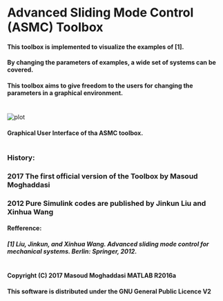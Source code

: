 # Advanced Sliding Mode Control (ASMC) Toolbox 

#### This toolbox is implemented to visualize the examples of [1]. 
#### By changing the parameters of examples, a wide set of systems can be covered. 
#### This toolbox aims to give freedom to the users for changing the parameters in a graphical environment.
#
#

![plot](./Images/ToolboxGUI1.PNG)
#### Graphical User Interface of tha ASMC toolbox.

# 
# 
# 
#
### History:
###   2017  The first official version of the Toolbox by Masoud Moghaddasi
###   2012  Pure Simulink codes are published by Jinkun Liu and Xinhua Wang

####   Refference:
#####  [1] Liu, Jinkun, and Xinhua Wang. Advanced sliding mode control for mechanical systems. Berlin: Springer, 2012.
# 
#
#### Copyright (C) 2017 Masoud Moghaddasi MATLAB R2016a
#### This software is distributed under the GNU General Public Licence V2